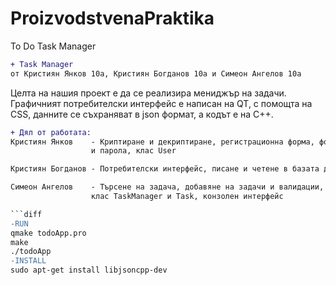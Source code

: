 # ProizvodstvenaPraktika
To Do Task Manager
```diff
+ Task Manager
от Кристиян Янков 10а, Кристиян Богданов 10а и Симеон Ангелов 10а
```
Целта на нашия проект е да се реализира мениджър на задачи. Графичният потребителски интерфейс е написан на QT, с помощта на CSS, данните се съхраняват в json формат, a кодът е на С++. 
```diff
+ Дял от работата:
Кристиян Янков    - Криптиране и декриптиране, регистрационна форма, форма за вписване в акаунт, валидации на потребителско име 
                  и парола, клас User

Кристиян Богданов - Потребителски интерфейс, писане и четене в базата данни, хеширане на пароли, клас FileManager

Симеон Ангелов    - Търсене на задача, добавяне на задачи и валидации, означаване на задачи като готови, премахване на задачи,
                  клас TaskManager и Task, конзолен интерфейс

```diff
-RUN
qmake todoApp.pro
make
./todoApp
-INSTALL
sudo apt-get install libjsoncpp-dev
```
